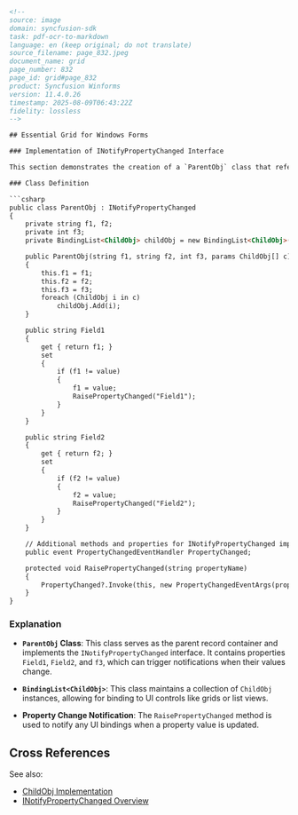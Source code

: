 ```html
<!-- 
source: image
domain: syncfusion-sdk
task: pdf-ocr-to-markdown
language: en (keep original; do not translate)
source_filename: page_832.jpeg
document_name: grid
page_number: 832
page_id: grid#page_832
product: Syncfusion Winforms
version: 11.4.0.26
timestamp: 2025-08-09T06:43:22Z
fidelity: lossless
-->

## Essential Grid for Windows Forms

### Implementation of INotifyPropertyChanged Interface

This section demonstrates the creation of a `ParentObj` class that references instances of another class (`ChildObj`). Both classes implement the `INotifyPropertyChanged` interface to manage property change notifications.

### Class Definition

```csharp
public class ParentObj : INotifyPropertyChanged
{
    private string f1, f2;
    private int f3;
    private BindingList<ChildObj> childObj = new BindingList<ChildObj>();

    public ParentObj(string f1, string f2, int f3, params ChildObj[] c)
    {
        this.f1 = f1;
        this.f2 = f2;
        this.f3 = f3;
        foreach (ChildObj i in c)
            childObj.Add(i);
    }

    public string Field1
    {
        get { return f1; }
        set
        {
            if (f1 != value)
            {
                f1 = value;
                RaisePropertyChanged("Field1");
            }
        }
    }

    public string Field2
    {
        get { return f2; }
        set
        {
            if (f2 != value)
            {
                f2 = value;
                RaisePropertyChanged("Field2");
            }
        }
    }

    // Additional methods and properties for INotifyPropertyChanged implementation
    public event PropertyChangedEventHandler PropertyChanged;

    protected void RaisePropertyChanged(string propertyName)
    {
        PropertyChanged?.Invoke(this, new PropertyChangedEventArgs(propertyName));
    }
}
```

### Explanation

- **`ParentObj` Class**: This class serves as the parent record container and implements the `INotifyPropertyChanged` interface. It contains properties `Field1`, `Field2`, and `f3`, which can trigger notifications when their values change.
  
- **`BindingList<ChildObj>`**: This class maintains a collection of `ChildObj` instances, allowing for binding to UI controls like grids or list views.
  
- **Property Change Notification**: The `RaisePropertyChanged` method is used to notify any UI bindings when a property value is updated.

## Cross References

See also:
- [ChildObj Implementation](#childobj-implementation)
- [INotifyPropertyChanged Overview](#inotifypropertychanged-overview)
